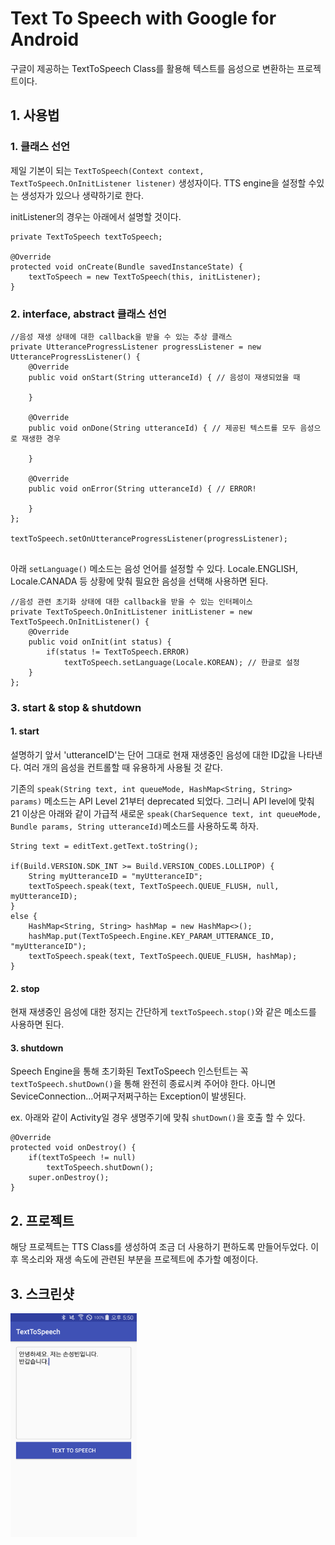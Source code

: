 # Text To Speech with Google for Android

구글이 제공하는 TextToSpeech Class를 활용해 텍스트를 음성으로 변환하는 프로젝트이다.


## 1. 사용법

### 1. 클래스 선언

제일 기본이 되는 `TextToSpeech(Context context, TextToSpeech.OnInitListener listener)` 생성자이다. TTS engine을 설정할 수있는 생성자가 있으나 생략하기로 한다.

initListener의 경우는 아래에서 설명할 것이다.

```
private TextToSpeech textToSpeech;

@Override
protected void onCreate(Bundle savedInstanceState) {
    textToSpeech = new TextToSpeech(this, initListener);
}
```

### 2. interface, abstract 클래스 선언

```
//음성 재생 상태에 대한 callback을 받을 수 있는 추상 클래스
private UtteranceProgressListener progressListener = new UtteranceProgressListener() {
    @Override
    public void onStart(String utteranceId) { // 음성이 재생되었을 때
            
    }

    @Override
    public void onDone(String utteranceId) { // 제공된 텍스트를 모두 음성으로 재생한 경우

    }

    @Override
    public void onError(String utteranceId) { // ERROR!

    }
};

textToSpeech.setOnUtteranceProgressListener(progressListener);
    
```

아래 `setLanguage()` 메소드는 음성 언어를 설정할 수 있다. Locale.ENGLISH, Locale.CANADA 등 상황에 맞춰 필요한 음성을 선택해 사용하면 된다.


```
//음성 관련 초기화 상태에 대한 callback을 받을 수 있는 인터페이스
private TextToSpeech.OnInitListener initListener = new TextToSpeech.OnInitListener() {
    @Override
    public void onInit(int status) {
        if(status != TextToSpeech.ERROR)
            textToSpeech.setLanguage(Locale.KOREAN); // 한글로 설정
    }
};
```

### 3. start & stop & shutdown

#### 1. start


설명하기 앞서 'utteranceID'는 단어 그대로 현재 재생중인 음성에 대한 ID값을 나타낸다.
여러 개의 음성을 컨트롤할 때 유용하게 사용될 것 같다.

기존의 `speak(String text, int queueMode, HashMap<String, String> params)` 메소드는 API Level 21부터 deprecated 되었다. 그러니 API level에 맞춰 21 이상은 아래와 같이 가급적 새로운  `speak(CharSequence text, int queueMode, Bundle params, String utteranceId)`메소드를 사용하도록 하자.

```
String text = editText.getText.toString();

if(Build.VERSION.SDK_INT >= Build.VERSION_CODES.LOLLIPOP) {
    String myUtteranceID = "myUtteranceID";
    textToSpeech.speak(text, TextToSpeech.QUEUE_FLUSH, null, myUtteranceID);
}
else {
    HashMap<String, String> hashMap = new HashMap<>();
    hashMap.put(TextToSpeech.Engine.KEY_PARAM_UTTERANCE_ID, "myUtteranceID");
    textToSpeech.speak(text, TextToSpeech.QUEUE_FLUSH, hashMap);
}
```

#### 2. stop


현재 재생중인 음성에 대한 정지는 간단하게 `textToSpeech.stop()`와 같은 메소드를 사용하면 된다.

#### 3. shutdown

Speech Engine을 통해 초기화된 TextToSpeech 인스턴트는 꼭 `textToSpeech.shutDown()`을 통해 완전히 종료시켜 주어야 한다. 아니면 SeviceConnection...어쩌구저쩌구하는 Exception이 발생된다.

ex. 아래와 같이 Activity일 경우 생명주기에 맞춰 `shutDown()`을 호출 할 수 있다.

```
@Override
protected void onDestroy() {
    if(textToSpeech != null)
        textToSpeech.shutDown();
    super.onDestroy();
}
```

## 2. 프로젝트

해당 프로젝트는 TTS Class를 생성하여 조금 더 사용하기 편하도록 만들어두었다.
이 후 목소리와 재생 속도에 관련된 부분을 프로젝트에 추가할 예정이다.


## 3. 스크린샷

<img src="./screenShots/capture01.png" width="40%">
